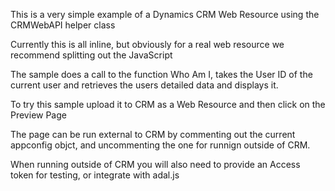 This is a very simple example of a Dynamics CRM Web Resource using the CRMWebAPI helper class

Currently this is all inline, but obviously for a real web resource we recommend splitting out the JavaScript

The sample does a call to the function Who Am I, takes the User ID of the current user and retrieves the users detailed data and displays it.

To try this sample upload it to CRM as a Web Resource and then click on the Preview Page

The page can be run external to CRM by commenting out the current appconfig objct, and uncommenting the one for runnign outside of CRM.  

When running outside of CRM you will also need to provide an Access token for testing, or integrate with adal.js